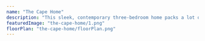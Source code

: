 ```yaml
---
name: "The Cape Home"
description: "This sleek, contemporary three-bedroom home packs a lot of features within its small footprint. The main living layout integrates seamlessly with dual outdoor living spaces which are designed around both morning and evening sun positions. The master bedroom boasts a walk-in wardrobe and ensuite. This highly functional home could add a lot of value to your section! "
featuredImage: "the-cape-home/1.png"
floorPlan: "the-cape-home/floorPlan.png"
---
```

